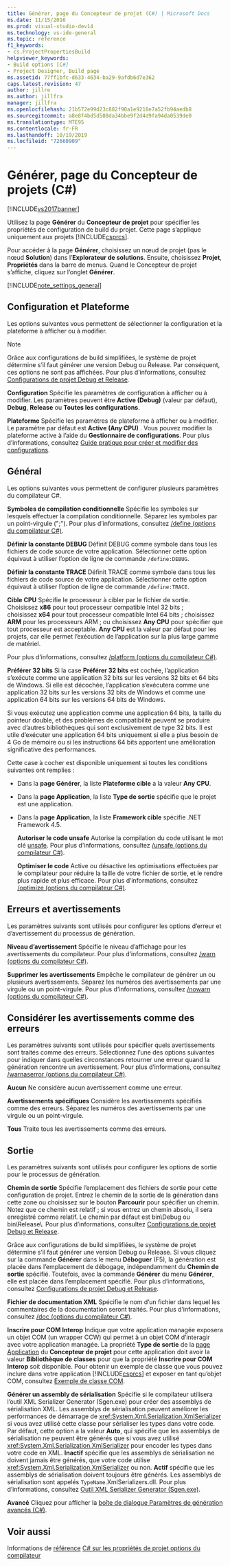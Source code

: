 ```yaml
---
title: Générer, page du Concepteur de projet (C#) | Microsoft Docs
ms.date: 11/15/2016
ms.prod: visual-studio-dev14
ms.technology: vs-ide-general
ms.topic: reference
f1_keywords:
- cs.ProjectPropertiesBuild
helpviewer_keywords:
- Build options [C#]
- Project Designer, Build page
ms.assetid: 77ff1bfc-d633-4634-ba29-9afdb6d7e362
caps.latest.revision: 47
author: jillre
ms.author: jillfra
manager: jillfra
ms.openlocfilehash: 21b572e99d23c882f90a1e9218e7a52fb94aedb8
ms.sourcegitcommit: a8e8f4bd5d508da34bbe9f2d4d9fa94da0539de0
ms.translationtype: MTE95
ms.contentlocale: fr-FR
ms.lasthandoff: 10/19/2019
ms.locfileid: "72660909"
---
```

# <a name="build-page-project-designer-c"></a>Générer, page du Concepteur de projets (C#)
[!INCLUDE[vs2017banner](../../includes/vs2017banner.md)]

Utilisez la page **Générer** du **Concepteur de projet** pour spécifier les propriétés de configuration de build du projet. Cette page s’applique uniquement aux projets [!INCLUDE[csprcs](../../includes/csprcs-md.md)].

 Pour accéder à la page **Générer**, choisissez un nœud de projet (pas le nœud **Solution**) dans l’**Explorateur de solutions**. Ensuite, choisissez **Projet**, **Propriétés** dans la barre de menus. Quand le Concepteur de projet s’affiche, cliquez sur l’onglet **Générer**.

 [!INCLUDE[note_settings_general](../../includes/note-settings-general-md.md)]

## <a name="configuration-and-platform"></a>Configuration et Plateforme
 Les options suivantes vous permettent de sélectionner la configuration et la plateforme à afficher ou à modifier.

> [!NOTE]
> Grâce aux configurations de build simplifiées, le système de projet détermine s’il faut générer une version Debug ou Release. Par conséquent, ces options ne sont pas affichées. Pour plus d’informations, consultez [Configurations de projet Debug et Release](https://msdn.microsoft.com/0440b300-0614-4511-901a-105b771b236e).

 **Configuration** Spécifie les paramètres de configuration à afficher ou à modifier. Les paramètres peuvent être **Active (Debug)** (valeur par défaut), **Debug**, **Release** ou **Toutes les configurations**.

 **Plateforme** Spécifie les paramètres de plateforme à afficher ou à modifier. Le paramètre par défaut est **Active (Any CPU)** . Vous pouvez modifier la plateforme active à l’aide du **Gestionnaire de configurations**. Pour plus d’informations, consultez [Guide pratique pour créer et modifier des configurations](../../ide/how-to-create-and-edit-configurations.md).

## <a name="general"></a>Général
 Les options suivantes vous permettent de configurer plusieurs paramètres du compilateur C#.

 **Symboles de compilation conditionnelle** Spécifie les symboles sur lesquels effectuer la compilation conditionnelle. Séparez les symboles par un point-virgule (";"). Pour plus d’informations, consultez [/define (options du compilateur C#)](https://msdn.microsoft.com/library/f17d7b4d-82d0-4133-8563-68cced1cac6e).

 **Définir la constante DEBUG** Définit DEBUG comme symbole dans tous les fichiers de code source de votre application. Sélectionner cette option équivaut à utiliser l’option de ligne de commande `/define:DEBUG`.

 **Définir la constante TRACE** Définit TRACE comme symbole dans tous les fichiers de code source de votre application. Sélectionner cette option équivaut à utiliser l’option de ligne de commande `/define:TRACE`.

 **Cible CPU** Spécifie le processeur à cibler par le fichier de sortie. Choisissez **x86** pour tout processeur compatible Intel 32 bits ; choisissez **x64** pour tout processeur compatible Intel 64 bits ; choisissez **ARM** pour les processeurs ARM ; ou choisissez **Any CPU** pour spécifier que tout processeur est acceptable. **Any CPU** est la valeur par défaut pour les projets, car elle permet l’exécution de l’application sur la plus large gamme de matériel.

 Pour plus d’informations, consultez [/platform (options du compilateur C#)](https://msdn.microsoft.com/library/c290ff5e-47f4-4a85-9bb3-9c2525b0be04).

 **Préférer 32 bits** Si la case **Préférer 32 bits** est cochée, l’application s’exécute comme une application 32 bits sur les versions 32 bits et 64 bits de Windows. Si elle est décochée, l’application s’exécutera comme une application 32 bits sur les versions 32 bits de Windows et comme une application 64 bits sur les versions 64 bits de Windows.

 Si vous exécutez une application comme une application 64 bits, la taille du pointeur double, et des problèmes de compatibilité peuvent se produire avec d’autres bibliothèques qui sont exclusivement de type 32 bits. Il est utile d’exécuter une application 64 bits uniquement si elle a plus besoin de 4 Go de mémoire ou si les instructions 64 bits apportent une amélioration significative des performances.

 Cette case à cocher est disponible uniquement si toutes les conditions suivantes ont remplies :

- Dans la **page Générer**, la liste **Plateforme cible** a la valeur **Any CPU**.

- Dans la **page Application**, la liste **Type de sortie** spécifie que le projet est une application.

- Dans la **page Application**, la liste **Framework cible** spécifie .NET Framework 4.5.

  **Autoriser le code unsafe** Autorise la compilation du code utilisant le mot clé [unsafe](https://msdn.microsoft.com/library/7e818009-1c6e-4b9e-b769-3728a01586a0). Pour plus d’informations, consultez [/unsafe (options du compilateur C#)](https://msdn.microsoft.com/library/fdb77ed9-da03-45bd-bb7f-250704da1bcc).

  **Optimiser le code** Active ou désactive les optimisations effectuées par le compilateur pour réduire la taille de votre fichier de sortie, et le rendre plus rapide et plus efficace. Pour plus d’informations, consultez [/optimize (options du compilateur C#)](https://msdn.microsoft.com/library/6dd5b6f2-cd1d-4593-a9f4-1c2ed9404ca0).

## <a name="errors-and-warnings"></a>Erreurs et avertissements
 Les paramètres suivants sont utilisés pour configurer les options d’erreur et d’avertissement du processus de génération.

 **Niveau d’avertissement** Spécifie le niveau d’affichage pour les avertissements du compilateur. Pour plus d’informations, consultez [/warn (options du compilateur C#)](https://msdn.microsoft.com/library/5f80ff59-4991-4382-9f9a-77da18446e71).

 **Supprimer les avertissements** Empêche le compilateur de générer un ou plusieurs avertissements. Séparez les numéros des avertissements par une virgule ou un point-virgule. Pour plus d’informations, consultez [/nowarn (options du compilateur C#)](https://msdn.microsoft.com/library/6dcbc5e8-ae67-4566-9df3-f63cfdd9c4e4).

## <a name="treat-warnings-as-errors"></a>Considérer les avertissements comme des erreurs
 Les paramètres suivants sont utilisés pour spécifier quels avertissements sont traités comme des erreurs. Sélectionnez l’une des options suivantes pour indiquer dans quelles circonstances retourner une erreur quand la génération rencontre un avertissement. Pour plus d’informations, consultez [/warnaserror (options du compilateur C#)](https://msdn.microsoft.com/library/04680ec3-08d6-4e2e-a274-38310e10e33c).

 **Aucun** Ne considère aucun avertissement comme une erreur.

 **Avertissements spécifiques** Considère les avertissements spécifiés comme des erreurs. Séparez les numéros des avertissements par une virgule ou un point-virgule.

 **Tous** Traite tous les avertissements comme des erreurs.

## <a name="output"></a>Sortie
 Les paramètres suivants sont utilisés pour configurer les options de sortie pour le processus de génération.

 **Chemin de sortie** Spécifie l’emplacement des fichiers de sortie pour cette configuration de projet. Entrez le chemin de la sortie de la génération dans cette zone ou choisissez sur le bouton **Parcourir** pour spécifier un chemin. Notez que ce chemin est relatif ; si vous entrez un chemin absolu, il sera enregistré comme relatif. Le chemin par défaut est bin\Debug ou bin\Release\\. Pour plus d’informations, consultez [Configurations de projet Debug et Release](https://msdn.microsoft.com/0440b300-0614-4511-901a-105b771b236e).

 Grâce aux configurations de build simplifiées, le système de projet détermine s’il faut générer une version Debug ou Release. Si vous cliquez sur la commande **Générer** dans le menu **Déboguer** (F5), la génération est placée dans l’emplacement de débogage, indépendamment du **Chemin de sortie** spécifié. Toutefois, avec la commande **Générer** du menu **Générer**, elle est placée dans l’emplacement spécifié. Pour plus d’informations, consultez [Configurations de projet Debug et Release](https://msdn.microsoft.com/0440b300-0614-4511-901a-105b771b236e).

 **Fichier de documentation XML** Spécifie le nom d’un fichier dans lequel les commentaires de la documentation seront traités. Pour plus d’informations, consultez [/doc (options du compilateur C#)](https://msdn.microsoft.com/library/849eea59-c936-4311-bad8-d07404480f2a).

 **Inscrire pour COM Interop** Indique que votre application managée exposera un objet COM (un wrapper CCW) qui permet à un objet COM d’interagir avec votre application managée. La propriété **Type de sortie** de la [page Application](../../ide/reference/application-page-project-designer-visual-basic.md) du **Concepteur de projet** pour cette application doit avoir la valeur **Bibliothèque de classes** pour que la propriété **Inscrire pour COM Interop** soit disponible. Pour obtenir un exemple de classe que vous pouvez inclure dans votre application [!INCLUDE[csprcs](../../includes/csprcs-md.md)] et exposer en tant qu’objet COM, consultez [Exemple de classe COM](https://msdn.microsoft.com/library/6504dea9-ad1c-4993-a794-830fec5270af).

 **Générer un assembly de sérialisation** Spécifie si le compilateur utilisera l’outil XML Serializer Generator (Sgen.exe) pour créer des assemblys de sérialisation XML. Les assemblys de sérialisation peuvent améliorer les performances de démarrage de <xref:System.Xml.Serialization.XmlSerializer> si vous avez utilisé cette classe pour sérialiser les types dans votre code. Par défaut, cette option a la valeur **Auto**, qui spécifie que les assemblys de sérialisation ne peuvent être générés que si vous avez utilisé <xref:System.Xml.Serialization.XmlSerializer> pour encoder les types dans votre code en XML. **Inactif** spécifie que les assemblys de sérialisation ne doivent jamais être générés, que votre code utilise <xref:System.Xml.Serialization.XmlSerializer> ou non. **Actif** spécifie que les assemblys de sérialisation doivent toujours être générés. Les assemblys de sérialisation sont appelés `TypeName`.XmlSerializers.dll. Pour plus d’informations, consultez [Outil XML Serializer Generator (Sgen.exe)](https://msdn.microsoft.com/library/cc1d1f1c-fb26-4be9-885a-3fe84c81cec6).

 **Avancé** Cliquez pour afficher la [boîte de dialogue Paramètres de génération avancés (C#)](../../ide/reference/advanced-build-settings-dialog-box-csharp.md).

## <a name="see-also"></a>Voir aussi
 Informations de [référence](../../ide/reference/project-properties-reference.md) [ C# sur les propriétés de projet options du compilateur](https://msdn.microsoft.com/library/d3403556-1816-4546-a782-e8223a772e44)
